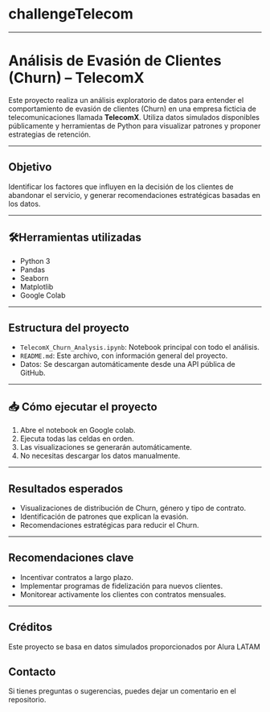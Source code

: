 # challengeTelecom

---
# Análisis de Evasión de Clientes (Churn) – TelecomX

Este proyecto realiza un análisis exploratorio de datos para entender el comportamiento de evasión de clientes (Churn) en una empresa ficticia de telecomunicaciones llamada **TelecomX**. Utiliza datos simulados disponibles públicamente y herramientas de Python para visualizar patrones y proponer estrategias de retención.

---

## Objetivo

Identificar los factores que influyen en la decisión de los clientes de abandonar el servicio, y generar recomendaciones estratégicas basadas en los datos.

---

## 🛠Herramientas utilizadas

- Python 3
- Pandas
- Seaborn
- Matplotlib
- Google Colab

---

## Estructura del proyecto

- `TelecomX_Churn_Analysis.ipynb`: Notebook principal con todo el análisis.
- `README.md`: Este archivo, con información general del proyecto.
- Datos: Se descargan automáticamente desde una API pública de GitHub.

---

## 📥 Cómo ejecutar el proyecto

1. Abre el notebook en Google colab.
2. Ejecuta todas las celdas en orden.
3. Las visualizaciones se generarán automáticamente.
4. No necesitas descargar los datos manualmente.
---
## Resultados esperados

- Visualizaciones de distribución de Churn, género y tipo de contrato.
- Identificación de patrones que explican la evasión.
- Recomendaciones estratégicas para reducir el Churn.

---

## Recomendaciones clave

- Incentivar contratos a largo plazo.
- Implementar programas de fidelización para nuevos clientes.
- Monitorear activamente los clientes con contratos mensuales.

---

## Créditos

Este proyecto se basa en datos simulados proporcionados por Alura LATAM

## Contacto

Si tienes preguntas o sugerencias, puedes dejar un comentario en el repositorio.


